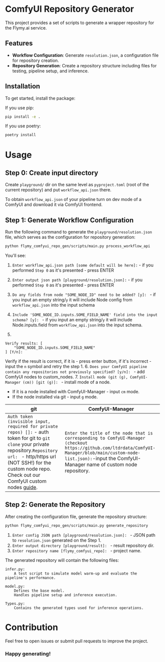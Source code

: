 # ComfyUI Repository Generator

This project provides a set of scripts to generate a wrapper repository for the Flymy.ai service.

## Features

- **Workflow Configuration**: Generate `resolution.json`, a configuration file for repository creation.
- **Repository Generation**: Create a repository structure including files for testing, pipeline setup, and inference.

## Installation

To get started, install the package:

If you use pip:
```bash
pip install -e .
```

If you use poetry:
```bash
poetry install
```

# Usage
## Step 0: Create input directory

Create `playground/` dir on the same level as `pyproject.toml` (root of the current repository) and put `workflow_api.json` there.

To obtain `workflow_api.json` of your pipeline turn on dev mode of a ComfyUI and download it via ComfyUI frontend.

## Step 1: Generate Workflow Configuration

Run the following command to generate the `playground/resolution.json` file, which serves as the configuration for repository generation:

```bash
python flymy_comfyui_repo_gen/scripts/main.py process_workflow_api
```

You'll see:

1. `Enter workflow_api.json path [some default will be here]:` - 
if you performed `Step 0` as it's presented - press ENTER

2. `Enter output json path [playground/resolution.json]:` - 
if you performed `Step 0` as it's presented - press ENTER

3. `Do any fields from node "SOME_NODE_ID" need to be added? [y]: ` - 
if you input an empty string/`y` it will include Node config from `workflow_api.json` into the input schema

4. `Include 'SOME_NODE_ID.inputs.SOME_FIELD_NAME' field into the input schema? [y]: ` - 
if you input an empty string/`y` it will include Node.inputs.field from `workflow_api.json` into the input schema.

5. 
```
Verify results: [
    "SOME_NODE_ID.inputs.SOME_FIELD_NAME"
] [Y/n]: 
```
Verify if the result is correct, if it is - press enter button, if it's incorrect - input the `n` symbol and retry the
step 1.
6. `Does your ComfyUI pipeline contain any repositories not previously specified? [y/n]: ` - add ComfyUI nodes to custom_nodes.
7. `Install mode (git (g), ComfyUI-Manager (cm)) [git (g)]: ` - install mode of a node. 
- If it is a node installed with ComfyUI-Manager - input `cm` mode. 
- If the node installed via git - input `g` mode.

| git                                                                                                                                                                                                                                                                                                                                                                	 | ComfyUI-Manager                                                                                                                                                                                                                                                                                      	|
|----------------------------------------------------------------------------------------------------------------------------------------------------------------------------------------------------------------------------------------------------------------------------------------------------------------------------------------------------------------------|------------------------------------------------------------------------------------------------------------------------------------------------------------------------------------------------------------------------------------------------------------------------------------------------------	|
| `Auth token (invisible input, required for private repos) []:` - auth token for git to `git clone` your private repository.`Repository url: ` - http/https url (NOT SSH!) for the custom node repo. Check out our ComfyUI custom nodes [guide](https://github.com/FlyMyAI/ComfyUI-ExampleNode). 	                                                    | `Enter the title of the node that is corresponding to ComfyUI-Manager (checkout https://github.com/ltdrdata/ComfyUI-Manager/blob/main/custom-node-list.json):`-input the ComfyUI-Manager name of custom node repository. 	|

## Step 2: Generate the Repository

After creating the configuration file, generate the repository structure:
```bash
python flymy_comfyui_repo_gen/scripts/main.py generate_repository
```

1. `Enter config JSON path [playground/resolution.json]: ` - JSON path to `resolution.json` generated on the Step 1.
2. `Enter output directory [playground/result]: ` - result repository dir.
3. `Enter repository name [flymy_comfyui_repo]: ` - project name.

The generated repository will contain the following files:

    infer.py:
        A test script to simulate model warm-up and evaluate the pipeline's performance.

    model.py:
        Defines the base model.
        Handles pipeline setup and inference execution.

    Types.py:
        Contains the generated types used for inference operations.

# Contribution
Feel free to open issues or submit pull requests to improve the project.

### Happy generating!